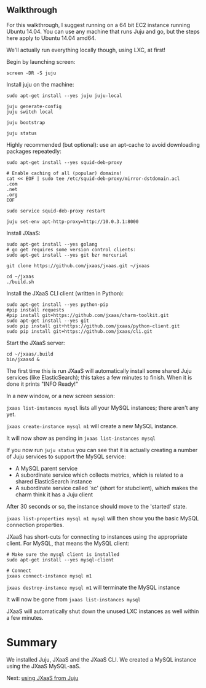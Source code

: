 ## Walkthrough

For this walkthrough, I suggest running on a 64 bit EC2 instance running Ubuntu 14.04.  You can use any machine that
runs Juju and go, but the steps here apply to Ubuntu 14.04 amd64.

We'll actually run everything locally though, using LXC, at first!

Begin by launching screen:
```
screen -DR -S juju
```

Install juju on the machine:

```
sudo apt-get install --yes juju juju-local

juju generate-config
juju switch local

juju bootstrap

juju status
```

Highly recommended (but optional): use an apt-cache to avoid downloading packages repeatedly:

```
sudo apt-get install --yes squid-deb-proxy

# Enable caching of all (popular) domains!
cat << EOF | sudo tee /etc/squid-deb-proxy/mirror-dstdomain.acl
.com
.net
.org
EOF

sudo service squid-deb-proxy restart

juju set-env apt-http-proxy=http://10.0.3.1:8000
```


Install JXaaS:

```
sudo apt-get install --yes golang
# go get requires some version control clients:
sudo apt-get install --yes git bzr mercurial

git clone https://github.com/jxaas/jxaas.git ~/jxaas

cd ~/jxaas
./build.sh
```

Install the JXaaS CLI client (written in Python):

```
sudo apt-get install --yes python-pip
#pip install requests
#pip install git+https://github.com/jxaas/charm-toolkit.git
sudo apt-get install --yes git
sudo pip install git+https://github.com/jxaas/python-client.git
sudo pip install git+https://github.com/jxaas/cli.git
```

Start the JXaaS server:

```
cd ~/jxaas/.build
bin/jxaasd &
```

The first time this is run JXaaS will automatically install some shared Juju services
 (like ElasticSearch); this takes a few minutes to finish.  When it is done it prints "INFO Ready!"

In a new window, or a new screen session:

`jxaas list-instances mysql`  lists all your MySQL instances; there aren't any yet.

`jxaas create-instance mysql m1` will create a new MySQL instance.

It will now show as pending in `jxaas list-instances mysql`


If you now run `juju status` you can see that it is actually creating a number of Juju
services to support the MySQL service:

* A MySQL parent service
* A subordinate service which collects metrics, which is related to a shared ElasticSearch instance
* A subordinate service called 'sc' (short for stubclient), which makes the charm think it has a Juju client


After 30 seconds or so, the instance should move to the 'started' state.

`jxaas list-properties mysql m1 mysql` will then show you the basic MySQL connection properties.

JXaaS has short-cuts for connecting to instances using the appropriate client.  For MySQL, that means
the MySQL client:

```
# Make sure the mysql client is installed
sudo apt-get install --yes mysql-client

# Connect
jxaas connect-instance mysql m1
```

`jxaas destroy-instance mysql m1` will terminate the MySQL instance

It will now be gone from `jxaas list-instances mysql`

JXaaS will automatically shut down the unused LXC instances as well within a few minutes.

# Summary

We installed Juju, JXaaS and the JXaaS CLI.  We created a MySQL instance using the JXaaS MySQL-aaS.

Next: [using JXaaS from Juju](2.md)




